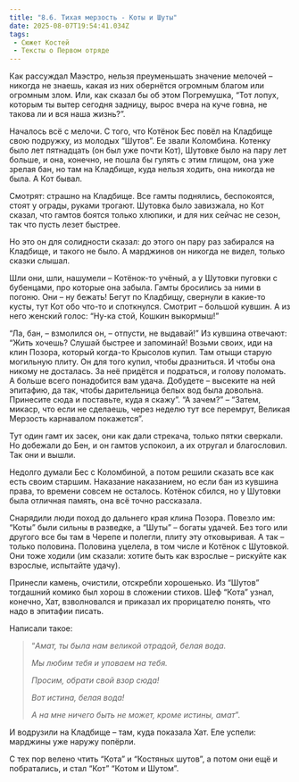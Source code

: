 ```yaml
---
title: "8.6. Тихая мерзость - Коты и Шуты"
date: 2025-08-07T19:54:41.034Z
tags:
 - Сюжет Костей
 - Тексты о Первом отряде
---
```


Как рассуждал Маэстро, нельзя преуменьшать значение мелочей – никогда не
знаешь, какая из них обернётся огромным благом или огромным злом. Или,
как сказал бы об этом Погремушка, “Тот лопух, которым ты вытер сегодня
задницу, вырос вчера на куче говна, не такова ли и вся наша жизнь?”.

Началось всё с мелочи. С того, что Котёнок Бес повёл на Кладбище свою
подружку, из молодых “Шутов”. Ее звали Коломбина. Котенку было лет
пятнадцать (он был уже почти Кот), Шутовке было на пару лет больше, и
она, конечно, не пошла бы гулять с этим глищом, она уже зрелая бан, но
там на Кладбище, куда нельзя ходить, она никогда не была. А Кот бывал.

Смотрят: страшно на Кладбище. Все гамты поднялись, беспокоятся, стоят у
ограды, руками трогают. Шутовка было завизжала, но Кот сказал, что
гамтов боятся только хлюпики, и для них сейчас не сезон, так что пусть
лезет быстрее.

Но это он для солидности сказал: до этого он пару раз забирался на
Кладбище, и такого не было. А марджинов он никогда не видел, только
сказки слышал.

Шли они, шли, нашумели – Котёнок-то учёный, а у Шутовки пуговки с
бубенцами, про которые она забыла. Гамты бросились за ними в погоню. Они
– ну бежать! Бегут по Кладбищу, свернули в какие-то кусты, тут Кот обо
что-то и споткнулся. Смотрит – большой кувшин. А из него женский голос:
“Ну-ка стой, Кошкин выкормыш!”

“Ла, бан, – взмолился он, – отпусти, не выдавай!” Из кувшина отвечают:
“Жить хочешь? Слушай быстрее и запоминай! Возьми своих, иди на клин
Позора, который когда-то Крысолов купил. Там отыщи старую могильную
плиту. Он для того купил, чтобы дразниться. И чтобы она никому не
досталась. За неё придётся и подраться, и голову поломать. А больше
всего понадобится вам удача. Добудете – высеките на ней эпитафию, да
так, чтобы дарительница белых вод была довольна. Принесите сюда и
поставьте, куда я скажу”. “А зачем?” – “Затем, микаср, что если не
сделаешь, через неделю тут все перемрут, Великая Мерзость карнавалом
покажется”.

Тут один гамт их засек, они как дали стрекача, только пятки сверкали. Но
добежали до Бен, и он гамтов успокоил, а их отругал и благословил. Так
они и вышли.

Недолго думали Бес с Коломбиной, а потом решили сказать все как есть
своим старшим. Наказание наказанием, но если бан из кувшина права, то
времени совсем не осталось. Котёнок сбился, но у Шутовки была отличная
память, она всё точно рассказала.

Снарядили люди поход до дальнего края клина Позора. Повезло им: “Коты”
были сильны в разведке, а “Шуты” – богаты удачей. Без того или другого
все бы там в Черепе и полегли, плиту эту отковыривая. А так – только
половина. Половина уцелела, в том числе и Котёнок с Шутовкой. Они тоже
ходили (им сказали: хотите быть как взрослые – рискуйте как взрослые,
испытайте удачу).

Принесли камень, очистили, отскребли хорошенько. Из “Шутов” тогдашний
комико был хорош в сложении стихов. Шеф “Кота” узнал, конечно, Хат,
взволновался и приказал их прорицателю понять, что надо в эпитафии
писать.

Написали такое:

> “*Амат, ты была нам великой отрадой, белая вода.*
>
> *Мы любим тебя и уповаем на тебя.*
>
> *Просим, обрати свой взор сюда!*
>
> *Вот истина, белая вода!*
>
> *А на мне ничего быть не может, кроме истины, амат*”.

И водрузили на Кладбище – там, куда показала Хат. Еле успели: марджины
уже наружу попёрли.

С тех пор велено чтить “Кота” и “Костяных шутов”, а потом они ещё и
побратались, и стал “Кот” “Котом и Шутом”.
